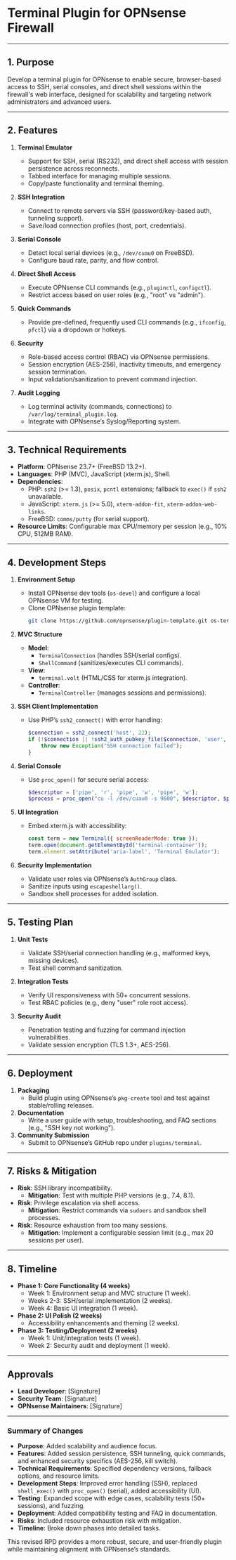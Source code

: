 # Terminal Plugin for OPNsense Firewall

---

## 1. Purpose
Develop a terminal plugin for OPNsense to enable secure, browser-based access to SSH, serial consoles, and direct shell sessions within the firewall's web interface, designed for scalability and targeting network administrators and advanced users.

---

## 2. Features
1. **Terminal Emulator**
   - Support for SSH, serial (RS232), and direct shell access with session persistence across reconnects.
   - Tabbed interface for managing multiple sessions.
   - Copy/paste functionality and terminal theming.

2. **SSH Integration**
   - Connect to remote servers via SSH (password/key-based auth, tunneling support).
   - Save/load connection profiles (host, port, credentials).

3. **Serial Console**
   - Detect local serial devices (e.g., `/dev/cuau0` on FreeBSD).
   - Configure baud rate, parity, and flow control.

4. **Direct Shell Access**
   - Execute OPNsense CLI commands (e.g., `pluginctl`, `configctl`).
   - Restrict access based on user roles (e.g., "root" vs "admin").

5. **Quick Commands**
   - Provide pre-defined, frequently used CLI commands (e.g., `ifconfig`, `pfctl`) via a dropdown or hotkeys.

6. **Security**
   - Role-based access control (RBAC) via OPNsense permissions.
   - Session encryption (AES-256), inactivity timeouts, and emergency session termination.
   - Input validation/sanitization to prevent command injection.

7. **Audit Logging**
   - Log terminal activity (commands, connections) to `/var/log/terminal_plugin.log`.
   - Integrate with OPNsense’s Syslog/Reporting system.

---

## 3. Technical Requirements
- **Platform**: OPNsense 23.7+ (FreeBSD 13.2+).
- **Languages**: PHP (MVC), JavaScript (xterm.js), Shell.
- **Dependencies**:
  - PHP: `ssh2` (>= 1.3), `posix`, `pcntl` extensions; fallback to `exec()` if `ssh2` unavailable.
  - JavaScript: `xterm.js` (>= 5.0), `xterm-addon-fit`, `xterm-addon-web-links`.
  - FreeBSD: `comms/putty` (for serial support).
- **Resource Limits**: Configurable max CPU/memory per session (e.g., 10% CPU, 512MB RAM).

---

## 4. Development Steps
1. **Environment Setup**
   - Install OPNsense dev tools (`os-devel`) and configure a local OPNsense VM for testing.
   - Clone OPNsense plugin template:
     ```bash
     git clone https://github.com/opnsense/plugin-template.git os-terminal
     ```

2. **MVC Structure**
   - **Model**:
     - `TerminalConnection` (handles SSH/serial configs).
     - `ShellCommand` (sanitizes/executes CLI commands).
   - **View**:
     - `terminal.volt` (HTML/CSS for xterm.js integration).
   - **Controller**:
     - `TerminalController` (manages sessions and permissions).

3. **SSH Client Implementation**
   - Use PHP’s `ssh2_connect()` with error handling:
     ```php
     $connection = ssh2_connect('host', 22);
     if (!$connection || !ssh2_auth_pubkey_file($connection, 'user', '/path/to/pub', '/path/to/priv')) {
         throw new Exception("SSH connection failed");
     }
     ```

4. **Serial Console**
   - Use `proc_open()` for secure serial access:
     ```php
     $descriptor = ['pipe', 'r', 'pipe', 'w', 'pipe', 'w'];
     $process = proc_open("cu -l /dev/cuau0 -s 9600", $descriptor, $pipes);
     ```

5. **UI Integration**
   - Embed xterm.js with accessibility:
     ```javascript
     const term = new Terminal({ screenReaderMode: true });
     term.open(document.getElementById('terminal-container'));
     term.element.setAttribute('aria-label', 'Terminal Emulator');
     ```

6. **Security Implementation**
   - Validate user roles via OPNsense’s `AuthGroup` class.
   - Sanitize inputs using `escapeshellarg()`.
   - Sandbox shell processes for added isolation.

---

## 5. Testing Plan
1. **Unit Tests**
   - Validate SSH/serial connection handling (e.g., malformed keys, missing devices).
   - Test shell command sanitization.

2. **Integration Tests**
   - Verify UI responsiveness with 50+ concurrent sessions.
   - Test RBAC policies (e.g., deny "user" role root access).

3. **Security Audit**
   - Penetration testing and fuzzing for command injection vulnerabilities.
   - Validate session encryption (TLS 1.3+, AES-256).

---

## 6. Deployment
1. **Packaging**
   - Build plugin using OPNsense’s `pkg-create` tool and test against stable/rolling releases.
2. **Documentation**
   - Write a user guide with setup, troubleshooting, and FAQ sections (e.g., "SSH key not working").
3. **Community Submission**
   - Submit to OPNsense’s GitHub repo under `plugins/terminal`.

---

## 7. Risks & Mitigation
- **Risk**: SSH library incompatibility.
  - **Mitigation**: Test with multiple PHP versions (e.g., 7.4, 8.1).
- **Risk**: Privilege escalation via shell access.
  - **Mitigation**: Restrict commands via `sudoers` and sandbox shell processes.
- **Risk**: Resource exhaustion from too many sessions.
  - **Mitigation**: Implement a configurable session limit (e.g., max 20 sessions per user).

---

## 8. Timeline
- **Phase 1: Core Functionality (4 weeks)**
  - Week 1: Environment setup and MVC structure (1 week).
  - Weeks 2-3: SSH/serial implementation (2 weeks).
  - Week 4: Basic UI integration (1 week).
- **Phase 2: UI Polish (2 weeks)**
  - Accessibility enhancements and theming (2 weeks).
- **Phase 3: Testing/Deployment (2 weeks)**
  - Week 1: Unit/integration tests (1 week).
  - Week 2: Security audit and deployment (1 week).

---

## Approvals
- **Lead Developer**: [Signature]
- **Security Team**: [Signature]
- **OPNsense Maintainers**: [Signature]

---

### Summary of Changes
- **Purpose**: Added scalability and audience focus.
- **Features**: Added session persistence, SSH tunneling, quick commands, and enhanced security specifics (AES-256, kill switch).
- **Technical Requirements**: Specified dependency versions, fallback options, and resource limits.
- **Development Steps**: Improved error handling (SSH), replaced `shell_exec()` with `proc_open()` (serial), added accessibility (UI).
- **Testing**: Expanded scope with edge cases, scalability tests (50+ sessions), and fuzzing.
- **Deployment**: Added compatibility testing and FAQ in documentation.
- **Risks**: Included resource exhaustion risk with mitigation.
- **Timeline**: Broke down phases into detailed tasks.

This revised RPD provides a more robust, secure, and user-friendly plugin while maintaining alignment with OPNsense’s standards.

